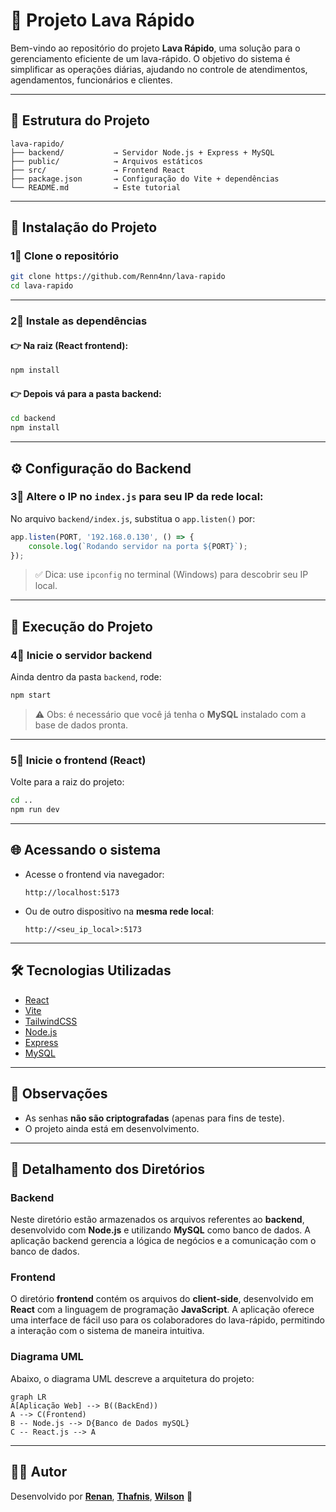 # 🚗 Projeto Lava Rápido

Bem-vindo ao repositório do projeto **Lava Rápido**, uma solução para o gerenciamento eficiente de um lava-rápido. O objetivo do sistema é simplificar as operações diárias, ajudando no controle de atendimentos, agendamentos, funcionários e clientes.

---

## 📂 Estrutura do Projeto

```
lava-rapido/
├── backend/           → Servidor Node.js + Express + MySQL
├── public/            → Arquivos estáticos
├── src/               → Frontend React
├── package.json       → Configuração do Vite + dependências
└── README.md          → Este tutorial
```

---

## 🚀 Instalação do Projeto

### 1⃣ Clone o repositório

```bash
git clone https://github.com/Renn4nn/lava-rapido
cd lava-rapido
```

---

### 2⃣ Instale as dependências

#### 👉 Na raiz (React frontend):

```bash
npm install
```

#### 👉 Depois vá para a pasta backend:

```bash
cd backend
npm install
```

---

## ⚙️ Configuração do Backend

### 3⃣ Altere o IP no `index.js` para seu IP da rede local:

No arquivo `backend/index.js`, substitua o `app.listen()` por:

```js
app.listen(PORT, '192.168.0.130', () => {
    console.log(`Rodando servidor na porta ${PORT}`);
});
```

> ✅ Dica: use `ipconfig` no terminal (Windows) para descobrir seu IP local.

---

## 🔄 Execução do Projeto

### 4⃣ Inicie o servidor backend

Ainda dentro da pasta `backend`, rode:

```bash
npm start
```

> ⚠️ Obs: é necessário que você já tenha o **MySQL** instalado com a base de dados pronta.

---

### 5⃣ Inicie o frontend (React)

Volte para a raiz do projeto:

```bash
cd ..
npm run dev
```

---

## 🌐 Acessando o sistema

- Acesse o frontend via navegador:
  ```
  http://localhost:5173
  ```

- Ou de outro dispositivo na **mesma rede local**:
  ```
  http://<seu_ip_local>:5173
  ```

---

## 🛠️ Tecnologias Utilizadas

- [React](https://reactjs.org/)
- [Vite](https://vitejs.dev/)
- [TailwindCSS](https://tailwindcss.com/)
- [Node.js](https://nodejs.org/)
- [Express](https://expressjs.com/)
- [MySQL](https://www.mysql.com/)

---

## 📌 Observações

- As senhas **não são criptografadas** (apenas para fins de teste).
- O projeto ainda está em desenvolvimento.

---

## 📁 Detalhamento dos Diretórios

### Backend

Neste diretório estão armazenados os arquivos referentes ao **backend**, desenvolvido com **Node.js** e utilizando **MySQL** como banco de dados. A aplicação backend gerencia a lógica de negócios e a comunicação com o banco de dados.

### Frontend

O diretório **frontend** contém os arquivos do **client-side**, desenvolvido em **React** com a linguagem de programação **JavaScript**. A aplicação oferece uma interface de fácil uso para os colaboradores do lava-rápido, permitindo a interação com o sistema de maneira intuitiva.

### Diagrama UML

Abaixo, o diagrama UML descreve a arquitetura do projeto:

```mermaid
graph LR
A[Aplicação Web] --> B((BackEnd))
A --> C(Frontend)
B -- Node.js --> D{Banco de Dados mySQL}
C -- React.js --> A
```

---

## 👨‍💻 Autor

Desenvolvido por **[Renan](https://github.com/Renn4nn)**, **[Thafnis](https://github.com/Thafniss)**, **[Wilson](https://github.com/WilsonnJr)** 🚀

